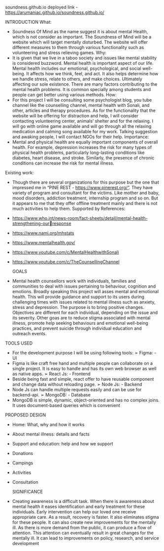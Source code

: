 soundness.github.io deployed link -  https://arumaniac.github.io/soundness.github.io/

INTRODUCTION
What:
- Soundness Of Mind as the name suggest it is about mental Health, which is not consider 
as important. The Soundness of Mind will be a website which will target mentally 
disturbed. The website will offer different measures to them through various 
functionality such as volunteering and stress relieving games. 
Why:
- It is given that we live in a taboo society and issues like mental stability is considered 
buzzword. Mental health is important aspect of our life. Mental health includes our 
emotional, psychological, and social well-being. It affects how we think, feel, and act. 
It also helps determine how we handle stress, relate to others, and make choices.
Ultimately affecting our sole existence. There are many factors contributing to the 
mental health problems. It is common specially among students and people can get 
better using various methods.
How:
- For this project I will be consulting some psychologist blog, you tube channel like the 
counselling channel, mental health with Sonali, and other, articles and therapy 
procedures. As for the functionality that the website will be offering for distraction and 
help, I will consider contacting volunteering center, animals’ shelter and for the 
relaxing. I will go with online game available and will go through all the relaxing 
medication and calming song available for my work. Talking suggestion and awaking
people, I will contact NGOs for their help.
Importance:
- Mental and physical health are equally important components of overall health. For 
example, depression increases the risk for many types of physical health problems, 
particularly long-lasting conditions like diabetes, heart disease, and stroke. Similarly, 
the presence of chronic conditions can increase the risk for mental illness.

Existing work:
- Though there are several organizations for this purpose but the one that impressed me 
in “PINE REST - https://www.pinerest.org/”. They have variety of program and 
consultant for the victims. Like mother and baby, mood disorders, addiction treatment, 
internship program and so on. But it appears to me that they offer offline treatment 
mainly and there is not much activities to help them.
Supported by References:
- https://www.who.int/news-room/fact-sheets/detail/mental-health-strengthening-ourresponse
- https://www.nami.org/mhstats
- https://www.mentalhealth.gov/
- https://www.youtube.com/c/MentalHealthwithSonali
- https://www.youtube.com/c/TheCounsellingChannel

  GOALS
- Mental health counsellors work with individuals, families and communities to deal 
with issues pertaining to behaviour, cognition and emotions. Broadly speaking this
project will asses mental and emotional health. This will provide guidance and 
support to its users during challenging times with issues related to mental illness such 
as anxiety, stress and depression. The purpose is to bring positive changes. Objectives 
are different for each individual, depending on the issue and its severity. Other goas 
are to reduce stigma associated with mental illness, promote help seeking behaviours
and emotional well-being practices, and prevent suicide through individual education 
and outreach events.

TOOLS USED
- For the development purpose I will be using following tools:
➢ Figma: - UI 
- Figma is like craft free hand and multiple people can collaborate on a single project. It 
is easy to handle and has its own web browser as well as native apps.
➢ React Js: - Frontend
- Beside being fast and simple, react offer to have reusable component and change data 
without reloading page.
➢ Node Js: - Backend
- Node Js can handle multiple requests easily and can be use for backend-api.
➢ MongoDB: - Database
- MongoDB is simple, dynamic, object-oriented and has no complex joins. It uses 
document-based queries which is convenient

PROPOSED DESIGN
- Home: What, why and how it works
- About mental illness: details and facts
- Support and education: help and how we support
- Donations
- Campings
- Activities
- Consultation

  SIGNIFICANCE
- Creating awareness is a difficult task. When there is awareness about mental health it 
eases identification and early treatment for these individuals.
Early intervention can help our loved one receive appropriate care. As a result, 
recovery is faster. It also eliminates stigma for these people. It can also create new 
improvements for the mentally ill. As there is more demand from the public, it can 
produce a flow of attention. This attention can eventually result in great changes for 
the mentally ill. It can lead to improvements on policy, research, and service 
development

